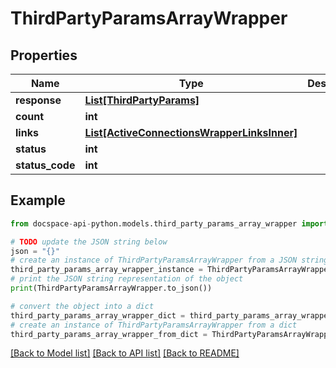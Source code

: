 # ThirdPartyParamsArrayWrapper

## Properties

Name | Type | Description | Notes
------------ | ------------- | ------------- | -------------
**response** | [**List[ThirdPartyParams]**](ThirdPartyParams.md) |  | [optional] 
**count** | **int** |  | [optional] 
**links** | [**List[ActiveConnectionsWrapperLinksInner]**](ActiveConnectionsWrapperLinksInner.md) |  | [optional] 
**status** | **int** |  | [optional] 
**status_code** | **int** |  | [optional] 

## Example

```python
from docspace-api-python.models.third_party_params_array_wrapper import ThirdPartyParamsArrayWrapper

# TODO update the JSON string below
json = "{}"
# create an instance of ThirdPartyParamsArrayWrapper from a JSON string
third_party_params_array_wrapper_instance = ThirdPartyParamsArrayWrapper.from_json(json)
# print the JSON string representation of the object
print(ThirdPartyParamsArrayWrapper.to_json())

# convert the object into a dict
third_party_params_array_wrapper_dict = third_party_params_array_wrapper_instance.to_dict()
# create an instance of ThirdPartyParamsArrayWrapper from a dict
third_party_params_array_wrapper_from_dict = ThirdPartyParamsArrayWrapper.from_dict(third_party_params_array_wrapper_dict)
```
[[Back to Model list]](../README.md#documentation-for-models) [[Back to API list]](../README.md#documentation-for-api-endpoints) [[Back to README]](../README.md)


